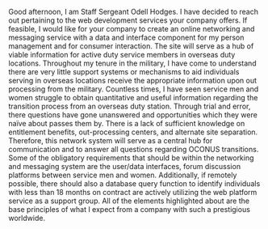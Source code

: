 Good afternoon, I am Staff Sergeant Odell Hodges. I have decided to
reach out pertaining to the web development services your company
offers. If feasible, I would like for your company to create an online
networking and messaging service with a data and interface component for
my person management and for consumer interaction. The site will serve
as a hub of viable information for active duty service members in
overseas duty locations. Throughout my tenure in the military, I have
come to understand there are very little support systems or mechanisms
to aid individuals serving in overseas locations receive the appropriate
information upon out processing from the military. Countless times, I
have seen service men and women struggle to obtain quantitative and
useful information regarding the transition process from an overseas
duty station. Through trial and error, there questions have gone
unanswered and opportunities which they were naïve about passes them by.
There is a lack of sufficient knowledge on entitlement benefits,
out-processing centers, and alternate site separation. Therefore, this
network system will serve as a central hub for communication and to
answer all questions regarding OCONUS transitions. Some of the
obligatory requirements that should be within the networking and
messaging system are the user/data interfaces, forum discussion
platforms between service men and women. Additionally, if remotely
possible, there should also a database query function to identify
individuals with less than 18 months on contract are actively utilizing
the web platform service as a support group. All of the elements
highlighted about are the base principles of what I expect from a
company with such a prestigious worldwide.
